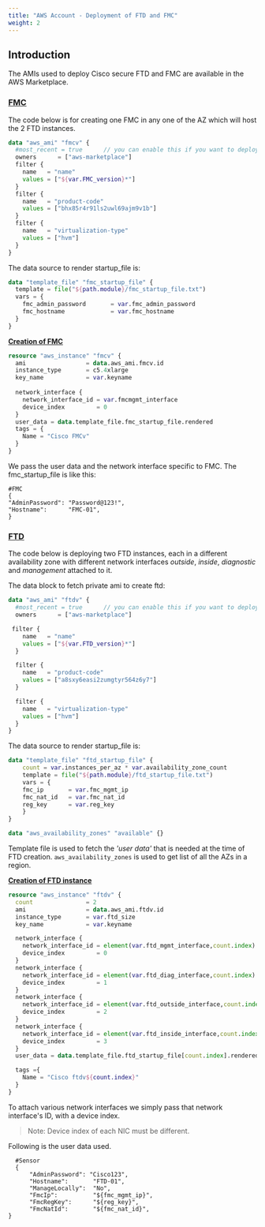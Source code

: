 ```yaml
---
title: "AWS Account - Deployment of FTD and FMC"
weight: 2
---
```


## **Introduction**

 The AMIs used to deploy Cisco secure FTD and FMC are available in the AWS Marketplace.

### <ins>**FMC**</ins>
The code below is for creating one FMC in any one of the AZ which will host the 2 FTD instances.

```terraform
data "aws_ami" "fmcv" {
  #most_recent = true      // you can enable this if you want to deploy more
  owners      = ["aws-marketplace"]
  filter {
    name   = "name"
    values = ["${var.FMC_version}*"]
  }
  filter {
    name   = "product-code"
    values = ["bhx85r4r91ls2uwl69ajm9v1b"]
  }
  filter {
    name   = "virtualization-type"
    values = ["hvm"]
  }
}
```

The data source to render startup_file is: 

```terraform
data "template_file" "fmc_startup_file" {
  template = file("${path.module}/fmc_startup_file.txt")
  vars = {
    fmc_admin_password       = var.fmc_admin_password
    fmc_hostname             = var.fmc_hostname
  }
}
```

<ins>**Creation of FMC**</ins>

```terraform
resource "aws_instance" "fmcv" {
  ami                 = data.aws_ami.fmcv.id
  instance_type       = c5.4xlarge
  key_name            = var.keyname
    
  network_interface {
    network_interface_id = var.fmcmgmt_interface
    device_index         = 0
  }
  user_data = data.template_file.fmc_startup_file.rendered
  tags = {
    Name = "Cisco FMCv"
  }
}
```

We pass the user data and the network interface specific to FMC. The fmc_startup_file is like this:

```
#FMC
{
"AdminPassword": "Password@123!",
"Hostname":      "FMC-01",
}
``` 
 
### <ins>**FTD</ins>**

The code below is deploying two FTD instances, each in a different availability zone with different network interfaces *outside*, *inside*, *diagnostic* and *management* attached to it.

The data block to fetch private ami to create ftd:  

```terraform
data "aws_ami" "ftdv" {
  #most_recent = true      // you can enable this if you want to deploy more
  owners      = ["aws-marketplace"]

 filter {
    name   = "name"
    values = ["${var.FTD_version}*"]
  }

  filter {
    name   = "product-code"
    values = ["a8sxy6easi2zumgtyr564z6y7"]
  }

  filter {
    name   = "virtualization-type"
    values = ["hvm"]
  }
}
```

The data source to render startup_file is:

```terraform
data "template_file" "ftd_startup_file" {
    count = var.instances_per_az * var.availability_zone_count
    template = file("${path.module}/ftd_startup_file.txt")
    vars = {
    fmc_ip       = var.fmc_mgmt_ip
    fmc_nat_id   = var.fmc_nat_id
    reg_key      = var.reg_key
    }
}

data "aws_availability_zones" "available" {}
```

Template file is used to fetch the *'user data'* that is needed at the time of FTD creation. ```aws_availability_zones``` is used to get list of all the AZs in a region.  


**<ins>Creation of FTD instance </ins>** 

```terraform
resource "aws_instance" "ftdv" {
  count               = 2
  ami                 = data.aws_ami.ftdv.id
  instance_type       = var.ftd_size
  key_name            = var.keyname

  network_interface {
    network_interface_id = element(var.ftd_mgmt_interface,count.index)
    device_index         = 0
  }
  network_interface {
    network_interface_id = element(var.ftd_diag_interface,count.index)
    device_index         = 1
  }
  network_interface {
    network_interface_id = element(var.ftd_outside_interface,count.index)
    device_index         = 2
  }
  network_interface {
    network_interface_id = element(var.ftd_inside_interface,count.index)
    device_index         = 3
  }
  user_data = data.template_file.ftd_startup_file[count.index].rendered

  tags ={
    Name = "Cisco ftdv${count.index}"
  }
}
```  

To attach various network interfaces we simply pass that network interface's ID, with a device index. 
>Note: Device index of each NIC must be different.

Following is the user data used.

```
  #Sensor
  {
      "AdminPassword": "Cisco123",
      "Hostname":       "FTD-01",
      "ManageLocally":  "No",
      "FmcIp":          "${fmc_mgmt_ip}",
      "FmcRegKey":      "${reg_key}",
      "FmcNatId":       "${fmc_nat_id}",
}
```

